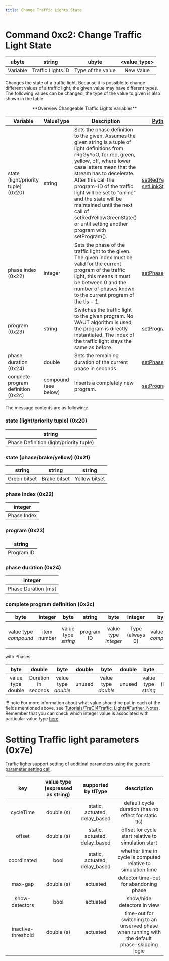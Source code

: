 ```yaml
---
title: Change Traffic Lights State
---
```


# Command 0xc2: Change Traffic Light State

|  ubyte   |      string       |       ubyte       | <value_type\> |
| :------: | :---------------: | :---------------: | :----------: |
| Variable | Traffic Lights ID | Type of the value |  New Value   |

Changes the state of a traffic light. Because it is possible to change
different values of a traffic light, the given value may have different
types. The following values can be changed, the type of the value to
given is also shown in the table.

<center>**Overview Changeable Traffic Lights Variables**</center>

| Variable                            | ValueType            | Description   | [Python Method](../TraCI/Interfacing_TraCI_from_Python.md)     |
| ----------------------------------- | -------------------- | --------------------------------------------------------------------- | ----------------- |
| state (light/priority tuple) (0x20) | string               | Sets the phase definition to the given. Assumes the given string is a tuple of light definitions from rRgGyYoO, for red, green, yellow, off, where lower case letters mean that the stream has to decelerate. After this call the program-ID of the traffic light will be set to "online" and the state will be maintained until the next call of setRedYellowGreenState() or until setting another program with setProgram(). | [setRedYellowGreenState](https://sumo.dlr.de/pydoc/traci._trafficlight.html#TrafficLightDomain-setRedYellowGreenState) [setLinkState](https://sumo.dlr.de/pydoc/traci._trafficlight.html#TrafficLightDomain-setLinkState) |
| phase index (0x22)                  | integer              | Sets the phase of the traffic light to the given. The given index must be valid for the current program of the traffic light, this means it must be between 0 and the number of phases known to the current program of the tls - 1.                                                                                                                                                                                            | [setPhase](https://sumo.dlr.de/pydoc/traci._trafficlight.html#TrafficLightDomain-setPhase)                                                                                                                                |
| program (0x23)                      | string               | Switches the traffic light to the given program. No WAUT algorithm is used, the program is directly instantiated. The index of the traffic light stays the same as before.                                                                                                                                                                                                                                                     | [setProgram](https://sumo.dlr.de/pydoc/traci._trafficlight.html#TrafficLightDomain-setProgram)                                                                                                                            |
| phase duration (0x24)               | double               | Sets the remaining duration of the current phase in seconds.                                                                                                                                                                                                                                                                                                                                                                   | [setPhaseDuration](https://sumo.dlr.de/pydoc/traci._trafficlight.html#TrafficLightDomain-setPhaseDuration)                                                                                                                |
| complete program definition (0x2c)  | compound (see below) | Inserts a completely new program.                                                                                                                                                                                                                                                                                                                                                                                              | [setProgramLogic](https://sumo.dlr.de/pydoc/traci._trafficlight.html#TrafficLightDomain-setProgramLogic)    |

The message contents are as following:

### state (light/priority tuple) (0x20)

|                 string                  |
| :-------------------------------------: |
| Phase Definition (light/priority tuple) |

### state (phase/brake/yellow) (0x21)

|    string    |    string    |    string     |
| :----------: | :----------: | :-----------: |
| Green bitset | Brake bitset | Yellow bitset |

### phase index (0x22)

|   integer   |
| :---------: |
| Phase Index |

### program (0x23)

|   string   |
| :--------: |
| Program ID |

### phase duration (0x24)

|        integer        |
| :-------------------: |
| Phase Duration \[ms\] |

### complete program definition (0x2c)

|         byte          |   integer   |        byte         |   string   |         byte         |     integer     |         byte          |           compound           |         byte         |   integer   |         byte         |   integer    | <phases\> |
| :-------------------: | :---------: | :-----------------: | :--------: | :------------------: | :-------------: | :-------------------: | :--------------------------: | :------------------: | :---------: | :------------------: | :----------: | :------: |
| value type *compound* | item number | value type *string* | program ID | value type *integer* | Type (always 0) | value type *compound* | Compound Length (always 0\!) | value type *integer* | Phase Index | value type *integer* | Phase Number |  Phases  |

with Phases:

|       byte        |       double        |        byte         | double |        byte         | double |        byte         |            string            |
| :---------------: | :-----------------: | :-----------------: | :----: | :-----------------: | :----: | :-----------------: | :--------------------------: |
| value type double | Duration in seconds | value type *double* | unused | value type *double* | unused | value type *string* | State (light/priority-tuple) |

!!! note
    For more information about what value should be put in each of the fields mentioned above, see [Tutorials/TraCI4Traffic_Lights#Further_Notes](../Tutorials/TraCI4Traffic_Lights.md#further_notes). Remember that you can check which integer value is associated with particular value type [here](../TraCI/Protocol.md#data_types).
    
# Setting Traffic light parameters (0x7e)

Traffic lights support setting of additinal parameters using the [generic
parameter setting call](../TraCI/GenericParameters.md#set_parameter).

|      key        | value type (expressed as string) | supported by tlType |  description |
| :----------------: | :------------------------------: | :-----------------: | :----------: |
| cycleTime          | double (s)  | static, actuated, delay_based | default cycle duration (has no effect for static tls) |
| offset             | double (s)  | static, actuated, delay_based | offset for cycle start relative to simulation start |
| coordinated        | bool        | static, actuated, delay_based | whether time in cycle is computed relative to simulation time |
| max-gap            | double (s)  | actuated                      | detector time-out for abandoning phase
| show-detectors     | bool        | actuated                      | show/hide detectors in view
| inactive-threshold | double (s)  | actuated                      | time-out for switching to an unserved phase when running with the default phase-skipping logic
